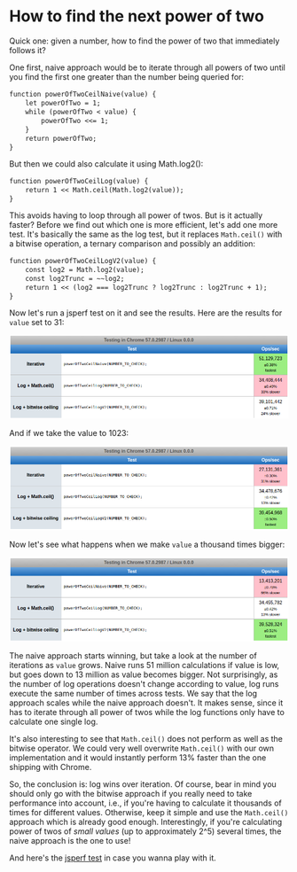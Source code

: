 
# How to find the next power of two

Quick one: given a number, how to find the power of two that immediately follows it?

One first, naive approach would be to iterate through all powers of two until you find the first one greater than the number being queried for:

    function powerOfTwoCeilNaive(value) {
        let powerOfTwo = 1;
        while (powerOfTwo < value) {
            powerOfTwo <<= 1;
        }
        return powerOfTwo;
    }

But then we could also calculate it using Math.log2():

    function powerOfTwoCeilLog(value) {
        return 1 << Math.ceil(Math.log2(value));
    }

This avoids having to loop through all power of twos. But is it actually faster? Before we find out which one is more efficient, let's add one more test. It's basically the same as the log test, but it replaces `Math.ceil()` with a bitwise operation, a ternary comparison and possibly an addition:

    function powerOfTwoCeilLogV2(value) {
        const log2 = Math.log2(value);
        const log2Trunc = ~~log2;
        return 1 << (log2 === log2Trunc ? log2Trunc : log2Trunc + 1);
    }

Now let's run a jsperf test on it and see the results. Here are the results for `value` set to 31:

![Power-of-two of low values](jsperf-1-5.png)

And if we take the value to 1023:

![Power-of-two of low values](jsperf-1-10.png)

Now let's see what happens when we make `value` a thousand times bigger:

![Power-of-two of low values](jsperf-1-20.png)

The naive approach starts winning, but take a look at the number of iterations as `value` grows. Naive runs 51 million calculations if value is low, but goes down to 13 million as value becomes bigger. Not surprisingly, as the number of log operations doesn't change according to value, log runs execute the same number of times across tests. We say that the log approach scales while the naive approach doesn't. It makes sense, since it has to iterate through all power of twos while the log functions only have to calculate one single log.

It's also interesting to see that `Math.ceil()` does not perform as well as the bitwise operator. We could very well overwrite `Math.ceil()` with our own implementation and it would instantly perform 13% faster than the one shipping with Chrome.

So, the conclusion is: log wins over iteration. Of course, bear in mind you should only go with the bitwise approach if you really need to take performance into account, i.e., if you're having to calculate it thousands of times for different values. Otherwise, keep it simple and use the `Math.ceil()` approach which is already good enough. Interestingly, if you're calculating power of twos of *small values* (up to approximately 2^5) several times, the naive approach is the one to use!

And here's the [jsperf test](https://jsperf.com/power-of-two-ceiling) in case you wanna play with it.
